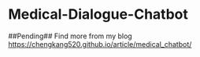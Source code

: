 # Medical-Dialogue-Chatbot

##Pending##
Find more from my blog
https://chengkang520.github.io/article/medical_chatbot/
